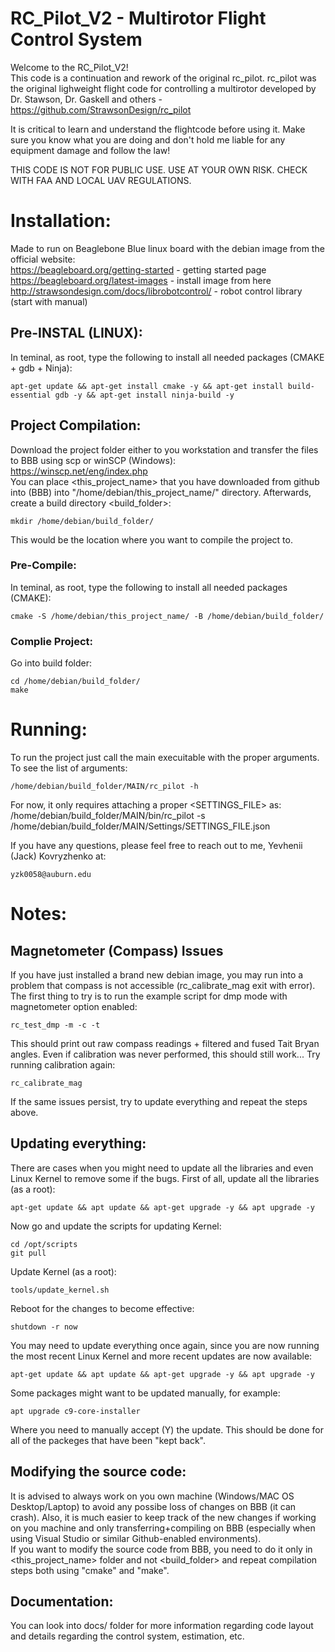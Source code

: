 # RC_Pilot_V2 - Multirotor Flight Control System

Welcome to the  RC_Pilot_V2!\
This code is a continuation and rework of the original rc_pilot.
rc_pilot was the original lighweight flight code for controlling a multirotor developed by 
Dr. Stawson, Dr. Gaskell and others - https://github.com/StrawsonDesign/rc_pilot
		
It is critical to learn and understand the flightcode before using it. Make sure you know
what you are doing and don't hold me liable for any equipment damage and follow the law!

THIS CODE IS NOT FOR PUBLIC USE. USE AT YOUR OWN RISK. CHECK WITH FAA AND LOCAL UAV REGULATIONS. 

# Installation:
Made to run on Beaglebone Blue linux board with the debian image from the official website:\
https://beagleboard.org/getting-started			- getting started page\
https://beagleboard.org/latest-images 			- install image from here\
http://strawsondesign.com/docs/librobotcontrol/ - robot control library (start with manual)

## Pre-INSTAL (LINUX):
In teminal, as root, type the following to install all needed packages (CMAKE + gdb + Ninja):

	apt-get update && apt-get install cmake -y && apt-get install build-essential gdb -y && apt-get install ninja-build -y

## Project Compilation:
Download the project folder either to you workstation and transfer the files to BBB using scp or winSCP (Windows):\
https://winscp.net/eng/index.php \
You can place <this_project_name> that you have downloaded from github into (BBB) into
"/home/debian/this_project_name/" directory.
Afterwards, create a build directory <build_folder>:

	mkdir /home/debian/build_folder/
	
This would be the location where you want to compile the project to.

### Pre-Compile:
In teminal, as root, type the following to install all needed packages (CMAKE):

	cmake -S /home/debian/this_project_name/ -B /home/debian/build_folder/

### Complie Project:
Go into build folder:

	cd /home/debian/build_folder/
	make

# Running: 
To run the project just call the main execuitable with the proper arguments. To see the list of arguments:

	/home/debian/build_folder/MAIN/rc_pilot -h
	
For now, it only requires attaching a proper <SETTINGS_FILE> as:
	/home/debian/build_folder/MAIN/bin/rc_pilot -s /home/debian/build_folder/MAIN/Settings/SETTINGS_FILE.json

If you have any questions, please feel free to reach out to me, Yevhenii (Jack) Kovryzhenko at:

	yzk0058@auburn.edu

# Notes:
## Magnetometer (Compass) Issues
If you have just installed a brand new debian image, you may run into a problem that compass is not accessible (rc_calibrate_mag exit with error).
The first thing to try is to run the example script for dmp mode with magnetometer option enabled:

	rc_test_dmp -m -c -t
	
This should print out raw compass readings + filtered and fused Tait Bryan angles. Even if calibration was never performed, this should still work...
Try running calibration again:

	rc_calibrate_mag
	
If the same issues persist, try to update everything and repeat the steps above.

## Updating everything:
There are cases when you might need to update all the libraries and even Linux Kernel to remove some if the bugs.
First of all, update all the libraries (as a root):

	apt-get update && apt update && apt-get upgrade -y && apt upgrade -y
	
Now go and update the scripts for updating Kernel:

	cd /opt/scripts
	git pull

Update Kernel (as a root):

	tools/update_kernel.sh
	
Reboot for the changes to become effective:

	shutdown -r now
	
You may need to update everything once again, since you are now running the most recent Linux Kernel and more recent updates are now available:

	apt-get update && apt update && apt-get upgrade -y && apt upgrade -y
	
Some packages might want to be updated manually, for example:

	apt upgrade c9-core-installer
	
Where you need to manually accept (Y) the update. This should be done for all of the packeges that have been "kept back".

## Modifying the source code:
It is advised to always work on you own machine (Windows/MAC OS Desktop/Laptop) to avoid any possibe loss of changes on BBB (it can crash). 
Also, it is much easier to keep track of the new changes if working on you machine and only transferring+compiling on BBB (especially when using
Visual Studio or similar Github-enabled environments).\
If you want to modify the source code from BBB, you need to do it only in <this_project_name> folder and not <build_folder> and repeat compilation steps
both using "cmake" and "make".

## Documentation:
You can look into docs/ folder for more information regarding code layout and details regarding the control system, estimation, etc.
